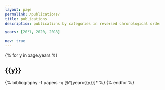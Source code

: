 ```yaml
---
layout: page
permalink: /publications/
title: publications
description: publications by categories in reversed chronological order. 

years: [2021, 2020, 2018]

nav: true
---
```


<div class="publications">

{% for y in page.years %}
  <h2 class="year">{{y}}</h2>
  {% bibliography -f papers -q @*[year={{y}}]* %}
{% endfor %}

</div>
